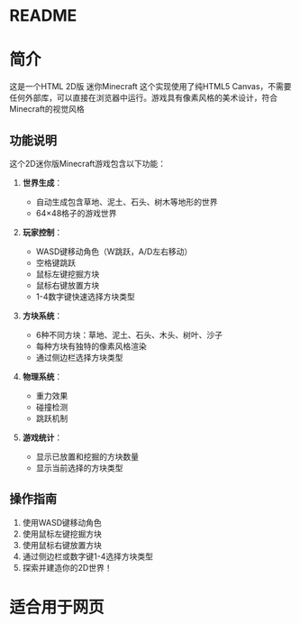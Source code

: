 # README
# 简介
这是一个HTML 2D版 迷你Minecraft
这个实现使用了纯HTML5 Canvas，不需要任何外部库，可以直接在浏览器中运行。游戏具有像素风格的美术设计，符合Minecraft的视觉风格
## 功能说明

这个2D迷你版Minecraft游戏包含以下功能：

1. **世界生成**：
   - 自动生成包含草地、泥土、石头、树木等地形的世界
   - 64×48格子的游戏世界

2. **玩家控制**：
   - WASD键移动角色（W跳跃，A/D左右移动）
   - 空格键跳跃
   - 鼠标左键挖掘方块
   - 鼠标右键放置方块
   - 1-4数字键快速选择方块类型

3. **方块系统**：
   - 6种不同方块：草地、泥土、石头、木头、树叶、沙子
   - 每种方块有独特的像素风格渲染
   - 通过侧边栏选择方块类型

4. **物理系统**：
   - 重力效果
   - 碰撞检测
   - 跳跃机制

5. **游戏统计**：
   - 显示已放置和挖掘的方块数量
   - 显示当前选择的方块类型
   
## 操作指南

1. 使用WASD键移动角色
2. 使用鼠标左键挖掘方块
3. 使用鼠标右键放置方块
4. 通过侧边栏或数字键1-4选择方块类型
5. 探索并建造你的2D世界！

# 适合用于网页
